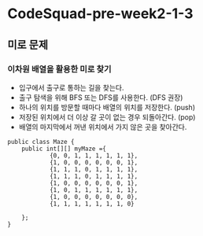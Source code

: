 # CodeSquad-pre-week2-1-3

## 미로 문제

### 이차원 배열을 활용한 미로 찾기

- 입구에서 출구로 통하는 길을 찾는다.
- 출구 탐색을 위해 BFS 또는 DFS를 사용한다. (DFS 권장)
- 하나의 위치를 방문할 때마다 배열의 위치를 저장한다. (push)
- 저장된 위치에서 더 이상 갈 곳이 없는 경우 되돌아간다. (pop)
- 배열의 마지막에서 꺼낸 위치에서 가지 않은 곳을 찾아간다.

```
public class Maze {
	public int[][] myMaze ={
			{0, 0, 1, 1, 1, 1, 1, 1},
			{1, 0, 0, 0, 0, 0, 0, 1},
			{1, 1, 1, 0, 1, 1, 1, 1},
			{1, 1, 1, 0, 1, 1, 1, 1},
			{1, 0, 0, 0, 0, 0, 0, 1},
			{1, 0, 1, 1, 1, 1, 1, 1},
			{1, 0, 0, 0, 0, 0, 0, 0},
			{1, 1, 1, 1, 1, 1, 1, 0}

	};
}
```